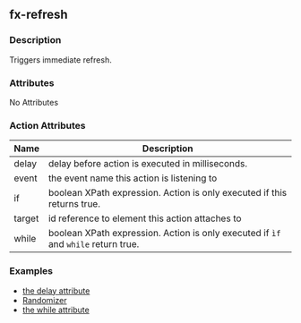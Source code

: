 ## fx-refresh

### Description

Triggers immediate refresh.

### Attributes

No Attributes

### Action Attributes

| Name | Description |
|------|-------------|
| delay | delay before action is executed in milliseconds. |
| event | the event name this action is listening to |
| if | boolean XPath expression. Action is only executed if this returns true. |
| target | id reference to element this action attaches to |
| while | boolean XPath expression. Action is only executed if `ìf` and `while` return true. |

### Examples

* [the delay attribute](../demo/delay.html)
* [Randomizer](../demo/randomizer.html)
* [the while attribute](../demo/while.html)
